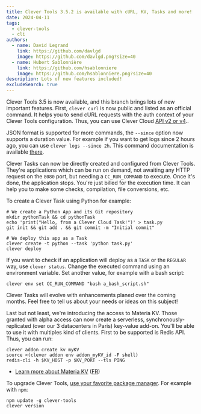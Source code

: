 ```yaml
---
title: Clever Tools 3.5.2 is available with cURL, KV, Tasks and more!
date: 2024-04-11
tags:
  - clever-tools
  - cli
authors:
  - name: David Legrand
    link: https://github.com/davlgd
    image: https://github.com/davlgd.png?size=40
  - name: Hubert Sablonnière
    link: https://github.com/hsablonniere
    image: https://github.com/hsablonniere.png?size=40
description: Lots of new features included!
excludeSearch: true
---
```


Clever Tools 3.5 is now available, and this branch brings lots of new important features. First, `clever curl` is now public and listed as an official command. It helps you to send cURL requests with the auth context of your Clever Tools configuration. Thus, you can use Clever Cloud [API v2 or v4](/api/)..

JSON format is supported for more commands, the `--since` option now supports a duration value. For example if you want to get logs since 2 hours ago, you can use `clever logs --since 2h`. This command documentation is available [there](https://github.com/CleverCloud/clever-tools/blob/master/docs/applications-deployment-lifecycle.md#logs).

Clever Tasks can now be directly created and configured from Clever Tools. They're applications which can be run on demand, not awaiting any HTTP request on the `8080` port, but needing a `CC_RUN_COMMAND` to execute. Once it's done, the application stops. You're just billed for the execution time. It can help you to make some checks, compilation, file conversions, etc.

To create a Clever Task using Python for example:

```
# We create a Python App and its Git repository
mkdir pythonTask && cd pythonTask
echo 'print("Hello, from a Clever Cloud Task!")' > task.py
git init && git add . && git commit -m "Initial commit"

# We deploy this app as a Task
clever create -t python --task 'python task.py'
clever deploy
```

If you want to check if an application will deploy as a `TASK` or the `REGULAR` way, use `clever status`. Change the executed command using an environment variable. Set another value, for example with a bash script:

```
clever env set CC_RUN_COMMAND "bash a_bash_script.sh"
```
Clever Tasks will evolve with enhancements planed over the coming months. Feel free to tell us about your needs or ideas on this subject!

Last but not least, we're introducing the access to Materia KV. Those granted with alpha access can now create a serverless, synchronously-replicated (over our 3 datacenters in Paris) key-value add-on. You'll be able to use it with multiples kind of clients. First to be supported is Redis API. Thus, you can run:

````
clever addon create kv myKV
source <(clever addon env addon_myKV_id -F shell)
redis-cli -h $KV_HOST -p $KV_PORT --tls PING
````
* [Learn more about Materia KV](https://www.clever-cloud.com/blog/company/2024/04/16/materiadb-kv-materia-functions/) ([FR](https://www.clever-cloud.com/fr/blog/entreprise/2024/04/16/materiadb-kv-functions/))

To upgrade Clever Tools, [use your favorite package manager](https://github.com/CleverCloud/clever-tools/blob/master/docs/setup-systems.md#how-to-install-clever-tools). For example with `npm`:

```
npm update -g clever-tools
clever version
```
